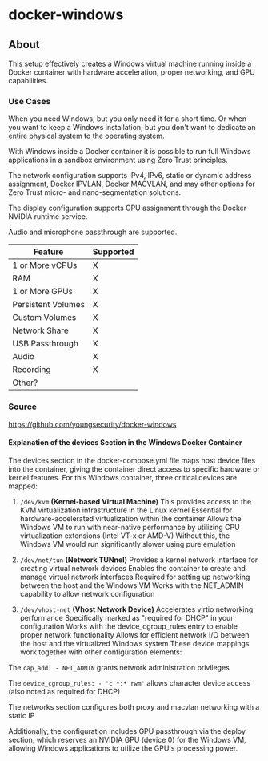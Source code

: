 # docker-windows

## About

This setup effectively creates a Windows virtual machine running inside a Docker container with hardware acceleration, proper networking, and GPU capabilities.

### Use Cases

When you need Windows, but you only need it for a short time. Or when you want to keep a Windows installation, but you don't want to dedicate an entire physical system to the operating system. 

With Windows inside a Docker container it is possible to run full Windows applications in a sandbox environment using Zero Trust principles. 

The network configuration supports IPv4, IPv6, static or dynamic address assignment, Docker IPVLAN, Docker MACVLAN, and may other options for Zero Trust micro- and nano-segmentation solutions. 

The display configuration supports GPU assignment through the Docker NVIDIA runtime service. 

Audio and microphone passthrough are supported. 

|Feature|Supported|
|-|-|
|1 or More vCPUs|X|
|RAM|X|
|1 or More GPUs|X|
|Persistent Volumes|X|
|Custom Volumes|X|
|Network Share|X|
|USB Passthrough|X|
|Audio|X|
|Recording|X|
|Other?| |

### Source

https://github.com/youngsecurity/docker-windows

#### Explanation of the devices Section in the Windows Docker Container

The devices section in the docker-compose.yml file maps host device files into the container, giving the container direct access to specific hardware or kernel features. For this Windows container, three critical devices are mapped:

1. `/dev/kvm` **(Kernel-based Virtual Machine)**
This provides access to the KVM virtualization infrastructure in the Linux kernel
Essential for hardware-accelerated virtualization within the container
Allows the Windows VM to run with near-native performance by utilizing CPU virtualization extensions (Intel VT-x or AMD-V)
Without this, the Windows VM would run significantly slower using pure emulation

2. `/dev/net/tun` **(Network TUNnel)**
Provides a kernel network interface for creating virtual network devices
Enables the container to create and manage virtual network interfaces
Required for setting up networking between the host and the Windows VM
Works with the NET_ADMIN capability to allow network configuration

3. `/dev/vhost-net` **(Vhost Network Device)**
Accelerates virtio networking performance
Specifically marked as "required for DHCP" in your configuration
Works with the device_cgroup_rules entry to enable proper network functionality
Allows for efficient network I/O between the host and the virtualized Windows system
These device mappings work together with other configuration elements:

The `cap_add: - NET_ADMIN` grants network administration privileges

The `device_cgroup_rules: - 'c *:* rwm'` allows character device access (also noted as required for DHCP)

The networks section configures both proxy and macvlan networking with a static IP

Additionally, the configuration includes GPU passthrough via the deploy section, which reserves an NVIDIA GPU (device 0) for the Windows VM, allowing Windows applications to utilize the GPU's processing power.
